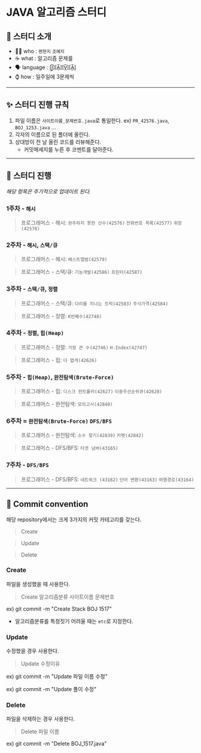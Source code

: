 # JAVA 알고리즘 스터디
## 👀 스터디 소개
- 🙋‍♀️ who : `편현지` `조예지`
- ☕ what : 알고리즘 문제를
- 🗣 language : [J̲̅][A̲̅][V̲̅][A̲̅]
- ⌚ how : 일주일에 3문제씩
---
## ✨ 스터디 진행 규칙
1. 파일 이름은 `사이트이름_문제번호.java`로 통일한다.
    ex) `PR_42576.java`, `BOJ_1253.java` ...
1. 각자의 이름으로 된 폴더에 올린다.
1. 상대방이 전 날 올린 코드를 리뷰해준다.
    - 커밋메세지를 누른 후 코멘트를 달아준다.

---
## 📅 스터디 진행
*해당 항목은 주기적으로 업데이트 된다.*

### 1주차 - `해시`
> 프로그래머스 - 해시: `완주하지 못한 선수(42576)` `전화번호 목록(42577)` `위장(42578)`

### 2주차 - `해시`, `스택/큐`
> 프로그래머스 - 해시: `베스트앨범(42579)`

> 프로그래머스 - 스택/큐: `기능개발(42586)` `프린터(42587)`

### 3주차 - `스택/큐`, `정렬`
> 프로그래머스 - 스택/큐: `다리를 지나는 트럭(42583)` `주식가격(42584)`

> 프로그래머스 - 정렬: `K번째수(42748)`

### 4주차 - `정렬`, `힙(Heap)`
> 프로그래머스 - 정렬: `가장 큰 수(42746)` `H-Index(42747)`

> 프로그래머스 - 힙: `더 맵게(42626)`

### 5주차 - `힙(Heap)`, `완전탐색(Brute-Force)`
> 프로그래머스 - 힙: `디스크 컨트롤러(42627)` `이중우선순위큐(42628)`

> 프로그래머스 - 완전탐색: `모의고사(42840)`

### 6주차 = `완전탐색(Brute-Force)` `DFS/BFS`
> 프로그래머스 - 완전탐색: `소수 찾기(42839)` `카펫(42842)`

> 프로그래머스 - DFS/BFS: `타겟 넘버(43165)`

### 7주차 - `DFS/BFS`
> 프로그래머스 - DFS/BFS: `네트워크 (43162)` `단어 변환(43163)` `여행경로(43164)` 

---
## 📨 Commit convention
해당 repository에서는 크게 3가지의 커밋 카테고리를 갖는다.
> Create

> Update

> Delete

### Create
파일을 생성했을 때 사용한다.
> Create 알고리즘분류 사이트이름 문제번호

ex) git commit -m "Create Stack BOJ 1517"

- 알고리즘분류를 특정짓기 어려울 때는 `etc`로 지정한다.

### Update
수정했을 경우 사용한다.
> Update 수정이유

ex) git commit -m "Update 파일 이름 수정"  

ex) git commit -m "Update 풀이 수정"

### Delete
파일을 삭제하는 경우 사용한다.

> Delete 파일 이름

ex) git commit -m "Delete BOJ_1517.java"
